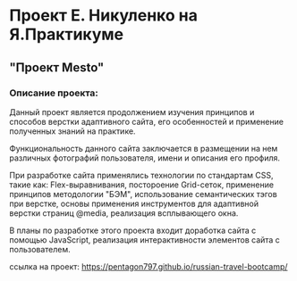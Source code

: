 # Проект Е. Никуленко на Я.Практикуме
## "Проект Mesto"

### Описание проекта:
Данный проект является продолжением изучения принципов и способов верстки адаптивного сайта, его особенностей и применение полученных знаний на практике.

Функциональность данного сайта заключается в размещении на нем различных фотографий пользователя, имени и описания его профиля.

При разработке сайта применялись технологии по стандартам CSS, такие как: Flex-выравнивания, постороение Grid-сеток, применение принципов методологии "БЭМ", использование семантических тэгов при верстке, основы применения инструментов для адаптивной верстки страниц @media, реализация всплывающего окна.

В планы по разработке этого проекта входит доработка сайта с помощью JavaScript, реализация интерактивности элементов сайта с пользователем.

ссылка на проект: https://pentagon797.github.io/russian-travel-bootcamp/
